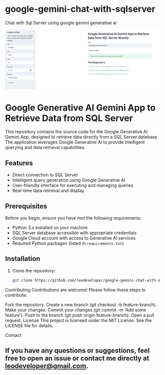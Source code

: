 # google-gemini-chat-with-sqlserver
Chat with Sql Server using google gemini generative ai

![App Screenshot](https://github.com/leodeveloper/google-gemini-chat-with-sqlserver/blob/main/GoogleGenerativeAIGetAllRecordsOfCustomer.png)

# Google Generative AI Gemini App to Retrieve Data from SQL Server

This repository contains the source code for the Google Generative AI Gemini App, designed to retrieve data directly from a SQL Server database. The application leverages Google Generative AI to provide intelligent querying and data retrieval capabilities.

## Features

- Direct connection to SQL Server
- Intelligent query generation using Google Generative AI
- User-friendly interface for executing and managing queries
- Real-time data retrieval and display

## Prerequisites

Before you begin, ensure you have met the following requirements:

- Python 3.x installed on your machine
- SQL Server database accessible with appropriate credentials
- Google Cloud account with access to Generative AI services
- Required Python packages (listed in `requirements.txt`)

## Installation

1. Clone the repository:

   ```bash
   git clone https://github.com/leodeveloper/google-gemini-chat-with-sqlserver.git
   
Contributing
Contributions are welcome! Please follow these steps to contribute:

Fork the repository.
Create a new branch (git checkout -b feature-branch).
Make your changes.
Commit your changes (git commit -m 'Add some feature').
Push to the branch (git push origin feature-branch).
Open a pull request.
License
This project is licensed under the MIT License. See the LICENSE file for details.

Contact
## If you have any questions or suggestions, feel free to open an issue or contact me directly at leodeveloper@gmail.com.


